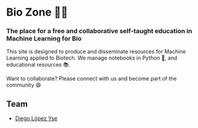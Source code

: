 # Bio Zone 🧬🤖 
### The place for a free and collaborative self-taught education in Machine Learning for Bio

This site is designed to produce and disseminate resources for Machine Learning applied to Biotech. We manage notebooks in Python 🐍, and educational resources 📚. 

Want to collaborate? Please connect with us and become part of the community 😄

## Team
- [Diego López Yse](https://github.com/dlopezyse)
